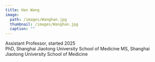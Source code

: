```yaml
---
title: Han Wang
image: 
  path: /images/Wanghan.jpg
  thumbnail: /images/Wanghan.jpg
  caption: ""
---
```

Assistant Professor, started 2025  <br />
PhD, Shanghai Jiaotong University School of Medicine
MS, Shanghai Jiaotong University School of Medicine